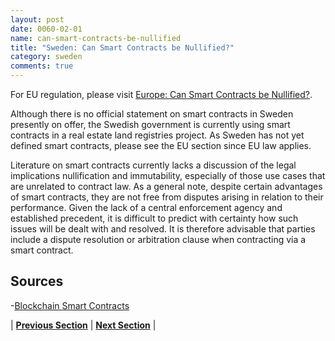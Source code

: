 ```yaml
---
layout: post
date: 0060-02-01
name: can-smart-contracts-be-nullified
title: "Sweden: Can Smart Contracts be Nullified?"
category: sweden
comments: true
---
```


For EU regulation, please visit [Europe: Can Smart Contracts be Nullified?](https://neo-project.github.io/global-blockchain-compliance-hub//europe/europe-nullify-smart-contracts.html). 
 
Although there is no official statement on smart contracts in Sweden presently on offer, the Swedish government is currently using smart contracts in a real estate land registries project. As Sweden has not yet defined smart contracts, please see the EU section since EU law applies.
 
Literature on smart contracts currently lacks a discussion of the legal implications nullification and immutability, especially of those use cases that are unrelated to contract law. 
As a general note, despite certain advantages of smart contracts, they are not free from disputes arising in relation to their performance. Given the lack of a central enforcement agency and established precedent, it is difficult to predict with certainty how such issues will be dealt with and resolved. It is therefore advisable that parties include a dispute resolution or arbitration clause when contracting via a smart contract.
 
## Sources

-[Blockchain Smart Contracts](https://www.ibanet.org/Document/Default.aspx?DocumentUid=17badeaa-072a-403b-b63c-8fbd985d198b)




| **[Previous Section](https://neo-project.github.io/global-blockchain-compliance-hub//sweden/sweden-dispute-resolution.html)** | **[Next Section]( https://neo-project.github.io/global-blockchain-compliance-hub//sweden/sweden-suggested-readings.html)** |
